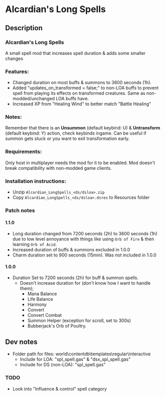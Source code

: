# Alcardian's Long Spells
## Description
### Alcardian's Long Spells
A small spell mod that increases spell duration & adds some smaller changes

### Features:
* Changed duration on most buffs & summons to 3600 seconds (1h). 
* Added "updates_on_transformed = false;" to non-LOA buffs to prevent spell from playing its effects on transformed creatures. Same as non-modded/unchanged LOA buffs have. 
* Increased XP from "Healing Wind" to better match "Battle Healing"

### Notes:
Remember that there is an **Unsummon** (default keybind: U) & **Untransform** (default keybind: Y) action, check keybinds ingame. Can be useful if summon gets stuck or you want to exit transformation early.

### Requirements:
Only host in multiplayer needs the mod for it to be enabled. Mod doesn't break compatibility with non-modded game clients.


### Installation instructions:
* Unzip `Alcardian_LongSpells_<ds/dsloa>.zip`
* Copy `Alcardian_LongSpells_<ds/dsloa>.dsres` to Resources folder

### Patch notes
#### 1.1.0
* Long duration changed from 7200 seconds (2h) to 3600 seconds (1h) due to low level annoyance with things like using `Orb of Fire` & then learning `Orb of Acid`.
* Increased duration of buffs & summons excluded in 1.0.0
* Charm duration set to 900 seconds (15min). Was not included in 1.0.0

#### 1.0.0
* Duration Set to 7200 seconds (2h) for buff & summon spells.
  * Doesn't increase duration for (don't know how I want to handle them);
    * Mana Balance
    * Life Balance
    * Harmony
    * Convert
    * Convert Combat
    * Summon Helper (exception for scroll, set to 300s)
    * Bubberjack's Orb of Poultry.

## Dev notes
* Folder path for files: world\contentdb\templates\regular\interactive
  * Include for LOA: "spl_spell.gas" & "dsx_spl_spell.gas"
  * Include for DS (non-LOA): "spl_spell.gas"

### TODO
* Look into "Influence & control" spell category

